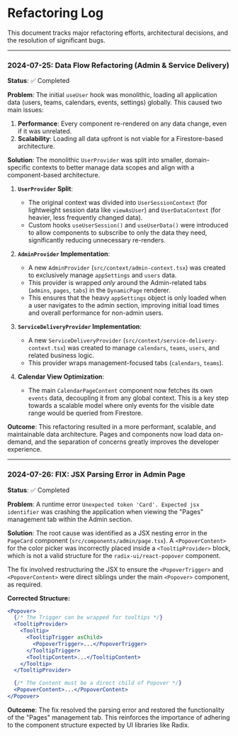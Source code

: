 # Refactoring Log

This document tracks major refactoring efforts, architectural decisions, and the resolution of significant bugs.

---
### 2024-07-25: **Data Flow Refactoring (Admin & Service Delivery)**

**Status**: ✅ Completed

**Problem**:
The initial `useUser` hook was monolithic, loading all application data (users, teams, calendars, events, settings) globally. This caused two main issues:
1.  **Performance**: Every component re-rendered on any data change, even if it was unrelated.
2.  **Scalability**: Loading all data upfront is not viable for a Firestore-based architecture.

**Solution**:
The monolithic `UserProvider` was split into smaller, domain-specific contexts to better manage data scopes and align with a component-based architecture.

1.  **`UserProvider` Split**:
    -   The original context was divided into `UserSessionContext` (for lightweight session data like `viewAsUser`) and `UserDataContext` (for heavier, less frequently changed data).
    -   Custom hooks `useUserSession()` and `useUserData()` were introduced to allow components to subscribe to only the data they need, significantly reducing unnecessary re-renders.

2.  **`AdminProvider` Implementation**:
    -   A new `AdminProvider` (`src/context/admin-context.tsx`) was created to exclusively manage `appSettings` and `users` data.
    -   This provider is wrapped *only* around the Admin-related tabs (`admins`, `pages`, `tabs`) in the `DynamicPage` renderer.
    -   This ensures that the heavy `appSettings` object is only loaded when a user navigates to the admin section, improving initial load times and overall performance for non-admin users.

3.  **`ServiceDeliveryProvider` Implementation**:
    -   A new `ServiceDeliveryProvider` (`src/context/service-delivery-context.tsx`) was created to manage `calendars`, `teams`, `users`, and related business logic.
    -   This provider wraps management-focused tabs (`calendars`, `teams`).

4.  **Calendar View Optimization**:
    -   The main `CalendarPageContent` component now fetches its own `events` data, decoupling it from any global context. This is a key step towards a scalable model where only events for the visible date range would be queried from Firestore.

**Outcome**:
This refactoring resulted in a more performant, scalable, and maintainable data architecture. Pages and components now load data on-demand, and the separation of concerns greatly improves the developer experience.

---
### 2024-07-26: **FIX: JSX Parsing Error in Admin Page**

**Status**: ✅ Completed

**Problem**:
A runtime error `Unexpected token 'Card'. Expected jsx identifier` was crashing the application when viewing the "Pages" management tab within the Admin section.

**Solution**:
The root cause was identified as a JSX nesting error in the `PageCard` component (`src/components/admin/page.tsx`). A `<PopoverContent>` for the color picker was incorrectly placed inside a `<TooltipProvider>` block, which is not a valid structure for the `radix-ui/react-popover` component.

The fix involved restructuring the JSX to ensure the `<PopoverTrigger>` and `<PopoverContent>` were direct siblings under the main `<Popover>` component, as required.

**Corrected Structure:**
```jsx
<Popover>
  {/* The Trigger can be wrapped for tooltips */}
  <TooltipProvider>
    <Tooltip>
      <TooltipTrigger asChild>
        <PopoverTrigger>...</PopoverTrigger>
      </TooltipTrigger>
      <TooltipContent>...</TooltipContent>
    </Tooltip>
  </TooltipProvider>

  {/* The Content must be a direct child of Popover */}
  <PopoverContent>...</PopoverContent>
</Popover>
```

**Outcome**:
The fix resolved the parsing error and restored the functionality of the "Pages" management tab. This reinforces the importance of adhering to the component structure expected by UI libraries like Radix.
